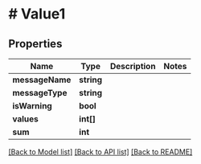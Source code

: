 # # Value1

## Properties

Name | Type | Description | Notes
------------ | ------------- | ------------- | -------------
**messageName** | **string** |  |
**messageType** | **string** |  |
**isWarning** | **bool** |  |
**values** | **int[]** |  |
**sum** | **int** |  |

[[Back to Model list]](../../README.md#models) [[Back to API list]](../../README.md#endpoints) [[Back to README]](../../README.md)
